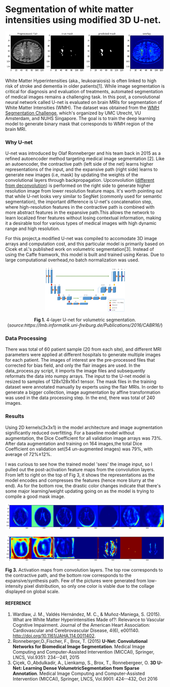 # Segmentation of white matter intensities using modified 3D U-net.

![alt text](images/mask%20overlay2.png "Predicted mask contour")

White Matter Hyperintensities (aka., leukoaraiosis) is often linked to high risk of stroke and dementia in older patients[1]. While image 
segmentation is critical for diagnosis and evaluation of treatments, automated segmentation of medical images remains a challenging task. In 
this post, a convolutional neural network called U-net is evaluated on brain MRIs for segmentation of White Matter Intensities (WMH).
The dataset was obtained from the [WMH Segmentation Challenge](http://wmh.isi.uu.nl/), which's organized by UMC Utrecht, VU Amsterdam, and NUHS Singapore. The goal is 
to train the deep learning model to generate binary mask that corresponds to WMH region of the brain MRI. 

### Why U-net
U-net was introduced by Olaf Ronneberger and his team back in 2015 as a refined autoencoder method targeting medical image segmentation [2]. Like an autoencoder, the contractive path (left side of the net) learns higher representations of the input, and the expansive path (right side) learns to generate new images (i.e, mask) by updating the weights of the convolutional layers through backpropagation. Upconvolution ([different from deconvolution](https://distill.pub/2016/deconv-checkerboard/)) is performed on the right side to generate higher resolution image from lower resolution feature maps. 
It's worth pointing out that while U-net looks very similar to SegNet (commonly used for semantic segmentation), the important difference is U-net's concatenation step, where high-resolution features in the contractive path is combined with more abstract  features in the expansive path.This allows the network to learn localized finer features without losing contextual information, making it a desirable tool for various types of medical images with
high dynamic range and high resolution.

For this project,a modified U-net was compiled to accomodate 3D image arrays and computation cost, and this particular model is primarily based on Cicek et al.'s
published work on volumetric segmentation[3]. Instead of using the Caffe framwork, this model is built and trained using Keras. Due to large computational overhead,no batch normalization was used.

<p align ='center'><img src='images/U-net.png' width='50%' height='50%'></p>
<p align ='center'><b>Fig 1.</b> 4-layer U-net for volumetric segmentation.(<i>source:https://lmb.informatik.uni-freiburg.de/Publications/2016/CABR16/</i>)</p>


### Data Processing

There was total of 60 patient sample (20 from each site), and different MRI parameters were applied at different hospitals to generate multiple images for each patient. The images of interest are the pre-processed files that corrected for bias field, and only the flair images are used. In the data_process.py script, it imports the image files and subsequently reformats the data into numpy arrays. The input to the U-net model is resized to samples of 128x128x16x1 tensor. The mask files in the training dataset were annotated manually by experts using the flair MRIs. In order to generate a bigger collection, image augmentation by affine transformation was used in the data processing step. In the end, there was total of 240 images.

### Results

Using 2D kernels(3x3x1) in the model architecture and image augmentation significantly reduced overfitting. For a baseline model without augmentation, the Dice Coefficient for all validation image arrays was 73%. After data augmentation and training on 164 images,the total Dice Coefficient on validation set(54 un-augmented images) was 79%, with average of 72%±12%. 

I was curious to see how the trained model 'sees' the image input, so I pulled out the post-activation feature maps from the convolution layers. From left to right on the top of Fig 3, it shows the representations as the model encodes and compresses the features (hence more blurry at the end). As for the bottom row, the drastic color changes indicate that there's some major learning/weight updating going on as the model is trying to compile a good mask image.

![alt text](images/collage_down.png "activation maps of left side")

![alt text](images/collage_up.png "activation maps of right side")

<p ><b>Fig 3.</b> Activation maps from convolution layers. The top row corresponds to the contractive path, and the bottom row corresponds to the expansive/synthesis path. Few of the pictures were generated from low-intensity pixel distribution, so only one color is visble due to the collage displayed on global scale. </p>







#### REFERENCE
1. Wardlaw, J. M., Valdés Hernández, M. C., & Muñoz-Maniega, S. (2015). What are White Matter Hyperintensities Made of?: Relevance to Vascular Cognitive Impairment. Journal of the American Heart Association: Cardiovascular and Cerebrovascular Disease, 4(6), e001140. http://doi.org/10.1161/JAHA.114.0011402.
2. Ronneberger,O.,Fischer, F., Brox, T. (2015) **U-Net: Convolutional Networks for Biomedical Image Segmentation**. Medical Image Computing and Computer-Assisted Intervention (MICCAI), Springer, LNCS, Vol.9351: 234--241, 2015 
3. Çiçek, O.,Abdulkadir, A., Lienkamp, S., Brox, T., Ronnebergeer, O.  **3D U-Net: Learning Dense VolumetricSegmentation from Sparse Annotation**. Medical Image Computing and Computer-Assisted Intervention (MICCAI), Springer, LNCS, Vol.9901: 424--432, Oct 2016
